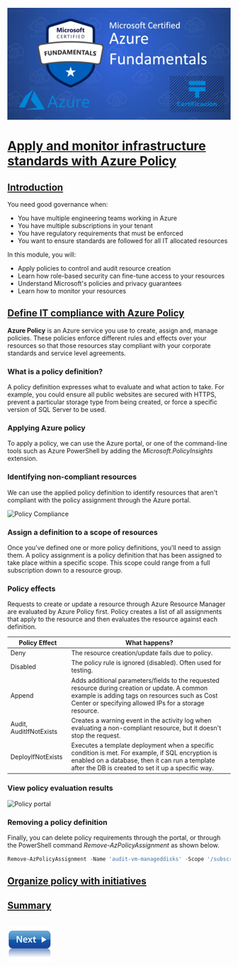 ![Exam AZ-900](../images/az900.png "Exam AZ-900")

# [Apply and monitor infrastructure standards with Azure Policy](https://docs.microsoft.com/en-us/learn/modules/intro-to-governance/)

## [Introduction](https://docs.microsoft.com/en-us/learn/modules/intro-to-governance/1-introduction)

You need good governance when:
- You have multiple engineering teams working in Azure
- You have multiple subscriptions in your tenant
- You have regulatory requirements that must be enforced
- You want to ensure standards are followed for all IT allocated resources

In this module, you will:
- Apply policies to control and audit resource creation
- Learn how role-based security can fine-tune access to your resources
- Understand Microsoft's policies and privacy guarantees
- Learn how to monitor your resources

## [Define IT compliance with Azure Policy](https://docs.microsoft.com/en-us/learn/modules/intro-to-governance/2-azure-policy)

**Azure Policy** is an Azure service you use to create, assign and, manage policies. These policies enforce different rules and effects over your resources so that those resources stay compliant with your corporate standards and service level agreements.

### What is a policy definition?
A policy definition expresses what to evaluate and what action to take. For example, you could ensure all public websites are secured with HTTPS, prevent a particular storage type from being created, or force a specific version of SQL Server to be used.

### Applying Azure policy
To apply a policy, we can use the Azure portal, or one of the command-line tools such as Azure PowerShell by adding the *Microsoft.PolicyInsights* extension.

### Identifying non-compliant resources
We can use the applied policy definition to identify resources that aren't compliant with the policy assignment through the Azure portal.

![Policy Compliance](https://docs.microsoft.com/en-us/learn/modules/intro-to-governance/media/2-policy-compliance.png)

### Assign a definition to a scope of resources
Once you've defined one or more policy definitions, you'll need to assign them. A policy assignment is a policy definition that has been assigned to take place within a specific scope.
This scope could range from a full subscription down to a resource group.

### Policy effects
Requests to create or update a resource through Azure Resource Manager are evaluated by Azure Policy first. Policy creates a list of all assignments that apply to the resource and then evaluates the resource against each definition.

| Policy Effect | What happens? |
| - | - |
| Deny | The resource creation/update fails due to policy. |
| Disabled | The policy rule is ignored (disabled). Often used for testing. |
| Append | Adds additional parameters/fields to the requested resource during creation or update. A common example is adding tags on resources such as Cost Center or specifying allowed IPs for a storage resource. |
| Audit, AuditIfNotExists | Creates a warning event in the activity log when evaluating a non-compliant resource, but it doesn't stop the request. |
| DeployIfNotExists | Executes a template deployment when a specific condition is met. For example, if SQL encryption is enabled on a database, then it can run a template after the DB is created to set it up a specific way. |

### View policy evaluation results

![Policy portal](https://docs.microsoft.com/en-us/learn/modules/intro-to-governance/media/2-policy-portal.png)

### Removing a policy definition
Finally, you can delete policy requirements through the portal, or through the PowerShell command *Remove-AzPolicyAssignment* as shown below.

```powershell
Remove-AzPolicyAssignment -Name 'audit-vm-manageddisks' -Scope '/subscriptions/<subscriptionID>/resourceGroups/<resourceGroupName>'
```

## [Organize policy with initiatives](https://docs.microsoft.com/en-us/learn/modules/intro-to-governance/3-initiatives)



## []()



## []()



## []()



## []()



## [Summary]()



\
[![](../images/next.png)](.md)